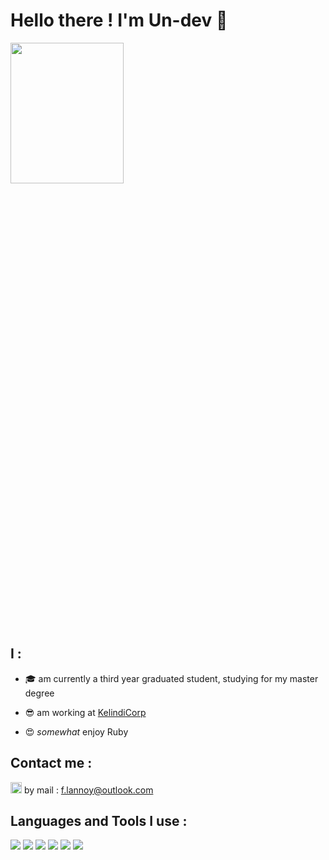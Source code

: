 # Hello there ! I'm Un-dev 👋 

<img src="https://media.giphy.com/media/Nx0rz3jtxtEre/giphy.gif" width="60%" height="24%" />


## I :
* 🎓 am currently a third year graduated student, studying for my master degree

* 😎 am working at [KelindiCorp](https://www.kelindi.com) 

* 😍 *somewhat* enjoy Ruby 

## Contact me :

<img width='18px' src='https://simpleicons.org/icons/microsoftoutlook.svg'> by mail : f.lannoy@outlook.com 

## Languages and Tools I use :

<p>
<img src="https://img.icons8.com/color/25/000000/visual-studio-code-2019.png"/>
<img src="https://img.icons8.com/color/25/000000/ruby-programming-language.png"/>
<img src="https://img.icons8.com/color/25/000000/react-native.png"/>
<img src="https://img.icons8.com/color/25/000000/postgreesql.png"/>
<img src="https://img.icons8.com/color/25/000000/circleci.png"/>
<img src="https://img.icons8.com/color/25/000000/docker.png"/>
 
</p>
